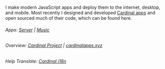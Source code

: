 I make modern JavaScript apps and deploy them to the internet, desktop, and mobile. Most recently I designed and developed [Cardinal apps](http://cardinalapps.xyz) and open sourced much of their code, which can be found here.

###### Apps: [Server](https://github.com/somebeaver/Cardinal-Server) | [Music](https://github.com/somebeaver/Cardinal-Music)

###### Overview: [Cardinal Project](https://github.com/somebeaver/Cardinal-Project) | [cardinalapps.xyz](https://cardinalapps.xyz)

###### Help Translate: [Cardinal i18n](https://github.com/somebeaver/Cardinal-i18n) 
